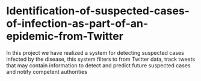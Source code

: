 # Identification-of-suspected-cases-of-infection-as-part-of-an-epidemic-from-Twitter
In this project we have realized a system for detecting suspected cases infected by the disease, this system filters to from Twitter data, track tweets that may contain information to detect and predict future suspected cases and notify competent authorities
